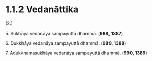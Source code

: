 # 1.1.2 Vedanāttika

(2.)

5\. Sukhāya vedanāya sampayuttā dhammā. (**988, 1387**)

6\. Dukkhāya vedanāya sampayuttā dhammā. (**989, 1388**)

7\. Adukkhamasukhāya vedanāya sampayuttā dhammā. (**990, 1389**)
